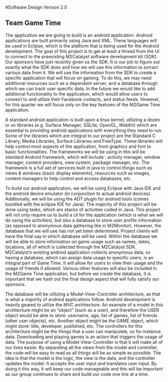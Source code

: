 #Software Design Verison 2.0

## Team Game Time
 
The application we are going to build is an android application.  Android applications are built primarily using Java and XML.  These languages will be used in Eclipse, which is the platform that is being used for the Android development.  The goal of this project is to get at least a thread from the UI to connect to the preexisting M2Catalyst software development kit (SDK).  Our sponsors have just recently given us the SDK. It is our job to figure out exactly what the SDK does and how we will use this information to extract various data from it.  We will use the information from the SDK to create a specific application that will focus on gaming.  To do this, we may need additional resources such as a dependent server, and a database through which we can track user specific data.  In the future we would like to add additional functionality to the application, which would allow users to connect to and utilize their Facebook contacts, and status feeds.  However, for this quarter we will focus only on the key features of the M2Game Time application.

A standard android application is built upon a linux kernel, utilizing a dozen or so libraries (e.g. Surface Manager, SQLite, OpenGL, WebKit) which are essential to providing android applications with everything they need to run.  Some of the libraries which are integral to our project are the Standard C Library, Media Libraries, Surface Libraries and FreeType.  These libraries will help control most aspects of the application, from graphics and font to basic functionalities.  The frameworks we will be using in this will be standard Android framework, which will include : activity manager, window manager, content providers, view system, package manager, etc. The framework is a full set of services built in java to control things such as views & windows (basic display elements), resources such as images, content managers to help control and access databases, etc. 

To build our android application, we will be using Eclipse with Java IDE and the android device emulator (in conjunction to actual android devices).  Additionally, we will be using the ADT plugin for android tools (comes bundled with the eclipse IDE for Java).  The majority of this project will be done using tasks, which are stacks of activities coded in Java.  This project will not only require us to build a UI for the application (which is what we will do using the activities), but also a database to store user profile information (as opposed to anonymous data gathering like in M2Monitor).  However, the database that we will use has not yet been determined.  Project clients will have the final say in which database will be used.   Within the database we will be able to store information on game usage such as names, dates, locations, all of which is collected through the M2Catalyst SDK.  M2Catalyst’s existing android application collects anonymous data; so having a database, which can assign data usage to specific users, is an integral part of Game Time.  It will allow for users to view their usage and the usage of friends if allowed.   Various other features will also be included in the M2Game Time application, but before we create the database, it is important that we hash out the final design aspect that will fully satisfy our sponsors.

The database will be utilizing a Model-View-Controller architecture, as that is what a majority of android applications follow.  Android development is heavily geared to utilize the MVC architecture.   An example of a model in this architecture might be an “object” (such as a user), and therefore the USER object would be able to store: username, age, list of games, list of friends (other user objects), etc.  Another object might be the GAME object, which might store: title, developer, published, etc.   The controllers for this architecture might be the things that a user can manipulate, so for instance: data.   Downloading and playing games is an action that triggers the usage of data.  The purpose of using a Model-View-Controller is that it will make all of our lives easier.  By separating all the views from the model and controller, the code will be easy to read as all things will be as simple as possible.   The idea is that the model is the logic, the view is the data, and the controller updates the model. It accepts the user input and translates user input.  By doing it this way, it will keep our code manageable and this will be important as our group continues to share and build our code one line at a time. 
